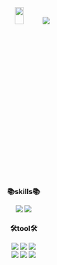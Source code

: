 <div align=center>
<img src="https://github.com/igeonbs/igeonbs/assets/149852287/b72bc089-e459-496e-96a5-03310fbff7da"  width="20%" height="10%">
<img src="https://github.com/igeonbs/igeonbs/assets/149852287/1ba350e2-a9a8-47dd-baad-70b1befcd7dc">
</div>
<div align=center>
      <h3>📚skills📚</h3>
</div>
<div align=center>
 <img src="https://img.shields.io/badge/Python-3776AB?style=flat&logo=Python&logoColor=white"/>
 <img src="https://img.shields.io/badge/C++-8669AE?style=flat&logo=cplusplus&logoColor=white"/>
</div>
 <div align=center>
 <h3>🛠tool🛠</h3>
</div>
<div align=center>
 <img src="https://img.shields.io/badge/Kaggle-20BEFF?style=flat&logo=Kaggle&logoColor=white"/>
 <img src="https://img.shields.io/badge/BurpSuite-0099B0?style=flat&logo=Hotwire&logoColor=white"/>
 <img src="https://img.shields.io/badge/Visualstudio-007ACC?style=flat&logo=visualstudiocode&logoColor=white"/>
</div>
<div align=center>
 <img src="https://img.shields.io/badge/Wireshark-1679A7?style=flat&logo=Wireshark&logoColor=white"/>
 <img src="https://img.shields.io/badge/KaliLinux-20BEFF?style=flat&logo=kalilinux&logoColor=white"/>
 <img src="https://img.shields.io/badge/VMware-607078?style=flat&logo=VMware&logoColor=white"/>
</div>

